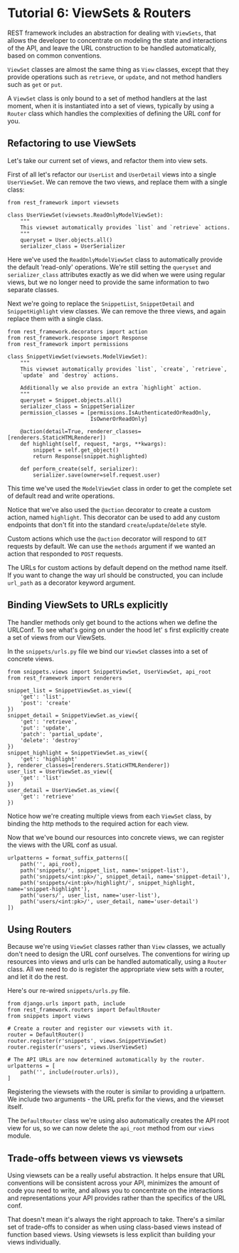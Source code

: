 # Tutorial 6: ViewSets & Routers

REST framework includes an abstraction for dealing with `ViewSets`, that allows the developer to concentrate on modeling
the state and interactions of the API, and leave the URL construction to be handled automatically, based on common
conventions.

`ViewSet` classes are almost the same thing as `View` classes, except that they provide operations such as `retrieve`,
or `update`, and not method handlers such as `get` or `put`.

A `ViewSet` class is only bound to a set of method handlers at the last moment, when it is instantiated into a set of
views, typically by using a `Router` class which handles the complexities of defining the URL conf for you.

## Refactoring to use ViewSets

Let's take our current set of views, and refactor them into view sets.

First of all let's refactor our `UserList` and `UserDetail` views into a single `UserViewSet`. We can remove the two
views, and replace them with a single class:

    from rest_framework import viewsets

    class UserViewSet(viewsets.ReadOnlyModelViewSet):
        """
        This viewset automatically provides `list` and `retrieve` actions.
        """
        queryset = User.objects.all()
        serializer_class = UserSerializer

Here we've used the `ReadOnlyModelViewSet` class to automatically provide the default 'read-only' operations. We're
still setting the `queryset` and `serializer_class` attributes exactly as we did when we were using regular views, but
we no longer need to provide the same information to two separate classes.

Next we're going to replace the `SnippetList`, `SnippetDetail` and `SnippetHighlight` view classes. We can remove the
three views, and again replace them with a single class.

    from rest_framework.decorators import action
    from rest_framework.response import Response
    from rest_framework import permissions

    class SnippetViewSet(viewsets.ModelViewSet):
        """
        This viewset automatically provides `list`, `create`, `retrieve`,
        `update` and `destroy` actions.

        Additionally we also provide an extra `highlight` action.
        """
        queryset = Snippet.objects.all()
        serializer_class = SnippetSerializer
        permission_classes = [permissions.IsAuthenticatedOrReadOnly,
                              IsOwnerOrReadOnly]

        @action(detail=True, renderer_classes=[renderers.StaticHTMLRenderer])
        def highlight(self, request, *args, **kwargs):
            snippet = self.get_object()
            return Response(snippet.highlighted)

        def perform_create(self, serializer):
            serializer.save(owner=self.request.user)

This time we've used the `ModelViewSet` class in order to get the complete set of default read and write operations.

Notice that we've also used the `@action` decorator to create a custom action, named `highlight`. This decorator can be
used to add any custom endpoints that don't fit into the standard `create`/`update`/`delete` style.

Custom actions which use the `@action` decorator will respond to `GET` requests by default. We can use the `methods`
argument if we wanted an action that responded to `POST` requests.

The URLs for custom actions by default depend on the method name itself. If you want to change the way url should be
constructed, you can include `url_path` as a decorator keyword argument.

## Binding ViewSets to URLs explicitly

The handler methods only get bound to the actions when we define the URLConf. To see what's going on under the hood let'
s first explicitly create a set of views from our ViewSets.

In the `snippets/urls.py` file we bind our `ViewSet` classes into a set of concrete views.

    from snippets.views import SnippetViewSet, UserViewSet, api_root
    from rest_framework import renderers

    snippet_list = SnippetViewSet.as_view({
        'get': 'list',
        'post': 'create'
    })
    snippet_detail = SnippetViewSet.as_view({
        'get': 'retrieve',
        'put': 'update',
        'patch': 'partial_update',
        'delete': 'destroy'
    })
    snippet_highlight = SnippetViewSet.as_view({
        'get': 'highlight'
    }, renderer_classes=[renderers.StaticHTMLRenderer])
    user_list = UserViewSet.as_view({
        'get': 'list'
    })
    user_detail = UserViewSet.as_view({
        'get': 'retrieve'
    })

Notice how we're creating multiple views from each `ViewSet` class, by binding the http methods to the required action
for each view.

Now that we've bound our resources into concrete views, we can register the views with the URL conf as usual.

    urlpatterns = format_suffix_patterns([
        path('', api_root),
        path('snippets/', snippet_list, name='snippet-list'),
        path('snippets/<int:pk>/', snippet_detail, name='snippet-detail'),
        path('snippets/<int:pk>/highlight/', snippet_highlight, name='snippet-highlight'),
        path('users/', user_list, name='user-list'),
        path('users/<int:pk>/', user_detail, name='user-detail')
    ])

## Using Routers

Because we're using `ViewSet` classes rather than `View` classes, we actually don't need to design the URL conf
ourselves. The conventions for wiring up resources into views and urls can be handled automatically, using a `Router`
class. All we need to do is register the appropriate view sets with a router, and let it do the rest.

Here's our re-wired `snippets/urls.py` file.

    from django.urls import path, include
    from rest_framework.routers import DefaultRouter
    from snippets import views

    # Create a router and register our viewsets with it.
    router = DefaultRouter()
    router.register(r'snippets', views.SnippetViewSet)
    router.register(r'users', views.UserViewSet)

    # The API URLs are now determined automatically by the router.
    urlpatterns = [
        path('', include(router.urls)),
    ]

Registering the viewsets with the router is similar to providing a urlpattern. We include two arguments - the URL prefix
for the views, and the viewset itself.

The `DefaultRouter` class we're using also automatically creates the API root view for us, so we can now delete
the `api_root` method from our `views` module.

## Trade-offs between views vs viewsets

Using viewsets can be a really useful abstraction. It helps ensure that URL conventions will be consistent across your
API, minimizes the amount of code you need to write, and allows you to concentrate on the interactions and
representations your API provides rather than the specifics of the URL conf.

That doesn't mean it's always the right approach to take. There's a similar set of trade-offs to consider as when using
class-based views instead of function based views. Using viewsets is less explicit than building your views
individually.
